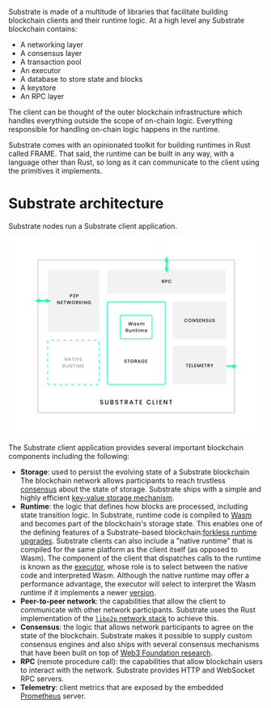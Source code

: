 Substrate is made of a multitude of libraries that facilitate building blockchain clients and their runtime logic. 
At a high level any Substrate blockchain contains:

- A networking layer 
- A consensus layer 
- A transaction pool
- An executor
- A database to store state and blocks
- A keystore
- An RPC layer 

The client can be thought of the outer blockchain infrastructure which handles everything outside the scope of on-chain logic.
Everything responsible for handling on-chain logic happens in the runtime.

Substrate comes with an opinionated toolkit for building runtimes in Rust called FRAME.
That said, the runtime can be built in any way, with a language other than Rust, so long as it can communicate to the client using the primitives it implements. 

# Substrate architecture 

Substrate nodes run a Substrate client application.

![Substrate client architecture](../../img/docs/getting-started/substrate-arch.png)

The Substrate client application provides several important blockchain components including the following:

- **Storage**: used to persist the evolving state of a Substrate blockchain
The blockchain network allows participants to reach trustless [consensus](/v3/advanced/consensus) about the state of storage. 
Substrate ships with a simple and highly efficient [key-value storage mechanism](/v3/advanced/storage).
- **Runtime**: the logic that defines how blocks are processed, including state transition logic. 
In Substrate, runtime code is compiled to [Wasm](/v3/getting-started/glossary#webassembly-wasm) and becomes part of the blockchain's storage state. 
This enables one of the defining features of a Substrate-based blockchain:[forkless runtime upgrades](/v3/runtime/upgrades#forkless-runtime-upgrades). 
Substrate clients can also include a "native runtime" that is compiled for the same platform as the client itself (as opposed to Wasm). 
The component of the client that dispatches calls to the runtime is known as the [executor](/v3/advanced/executor), whose role is to select between the native code and interpreted Wasm. 
Although the native runtime may offer a performance advantage, the executor will select to interpret the Wasm runtime if it implements a newer [version](/v3/runtime/upgrades#runtime-versioning).
- **Peer-to-peer network**: the capabilities that allow the client to communicate with other network participants. 
Substrate uses the Rust implementation of the [`libp2p` network stack](https://libp2p.io/) to achieve this.
- **Consensus**: the logic that allows network participants to agree on the state of the blockchain.
Substrate makes it possible to supply custom consensus engines and also ships with several consensus mechanisms that have been built on top of [Web3 Foundation research](https://w3f-research.readthedocs.io/en/latest/index.html).
- **RPC** (remote procedure call): the capabilities that allow blockchain users to interact with the network. 
Substrate provides HTTP and WebSocket RPC servers.
- **Telemetry**: client metrics that are exposed by the embedded [Prometheus](https://prometheus.io/) server.

<!--
Notes / stuff to add:
- On how light clients work: https://github.com/paritytech/substrate/issues/5047#issuecomment-638708536
- No longer include :code and :heap_pages in execution proofs: https://github.com/paritytech/substrate/pull/10419
- what is the architecture of a Substrate node?

Add section on Design assumptions:
- all blockchains must run on "minimum hardware requirements" 
- protocol vs. infrastructure
-->
